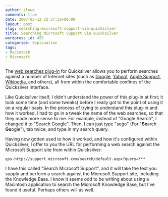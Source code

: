 ```yaml
---
author: slowe
comments: true
date: 2007-05-12 22:37:52+00:00
layout: post
slug: searching-microsoft-support-via-quicksilver
title: Searching Microsoft Support via Quicksilver
wordpress_id: 453
categories: Explanation
tags:
- Macintosh
- Microsoft
---
```


The [web searches plug-in](http://docs.blacktree.com/quicksilver/plug-ins/websearch_plug-in) for Quicksilver allows you to perform searches against a number of Internet sites (such as [Google](http://www.google.com/), [Yahoo!](http://www.yahoo.com/), [Apple Support](http://support.apple.com/), [Wikipedia](http://www.wikipedia.org/), and others), all from within the comfortable confines of the Quicksilver interface.

Like Quicksilver itself, I didn't understand the power of this plug-in at first; it took some time (and some tweaks) before I really got to the point of using it on a regular basis. In the process of trying to understand this plug-in and how it worked, I had to go in a tweak the name of the web searches, so that they made more sense to me. For example, instead of "Google Search", I changed it to "Search Google". Then, I can just type "sego" (For "**Se**arch **Go**ogle"), tab twice, and type in my search query.

Having now gotten used to how it worked, and how it's configured within Quicksilver, I offer to you the URL for performing a web search against the Microsoft Support site from within Quicksilver:

	qss-http://support.microsoft.com/search/default.aspx?query=***

I have this called "Search Microsoft Support", and it will take the text you supply and perform a search against the Microsoft Support site, including the Knowledge Base. I know it seems odd to be writing about using a Macintosh application to search the Microsoft Knowledge Base, but I've found it useful. Perhaps others will as well.
